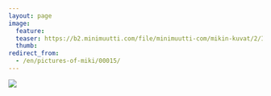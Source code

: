 ```yaml
---
layout: page
image:
  feature:
  teaser: https://b2.minimuutti.com/file/minimuutti-com/mikin-kuvat/2/IMG23238-245px.jpg
  thumb:
redirect_from:
  - /en/pictures-of-miki/00015/
---
```


[![](https://b2.minimuutti.com/file/minimuutti-com/mikin-kuvat/2/IMG23238-800px.jpg)](https://dl.dropboxusercontent.com/sh/ea1wtnz7z734o12/AADpwHdPEUFertlFUOmrX42Ua/mikin-kuvat/2/IMG23238.jpg)
